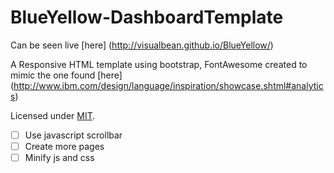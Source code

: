 # BlueYellow-DashboardTemplate

Can be seen live [here] (http://visualbean.github.io/BlueYellow/)

A Responsive HTML template using bootstrap, FontAwesome created to mimic the one found [here] (http://www.ibm.com/design/language/inspiration/showcase.shtml#analytics)

Licensed under [MIT](LICENSE).

- [ ] Use javascript scrollbar
- [ ] Create more pages
- [ ] Minify js and css
